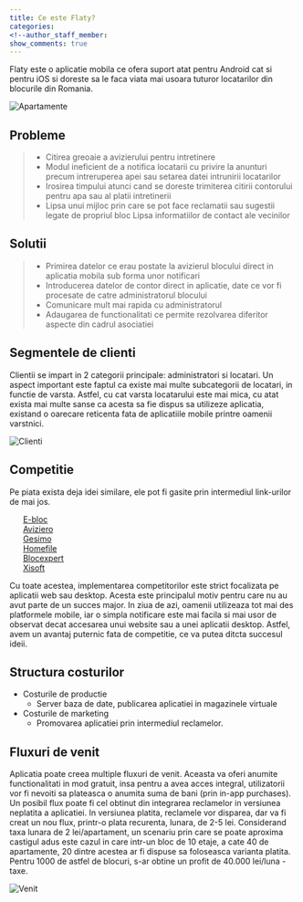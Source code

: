 ```yaml
---
title: Ce este Flaty?
categories:
<!--author_staff_member:
show_comments: true
---
```


Flaty este o aplicatie mobila ce ofera suport atat pentru Android cat si pentru iOS si doreste sa le faca viata mai usoara tuturor locatarilor din blocurile din Romania.

![Apartamente](https://images.unsplash.com/photo-1464938050520-ef2270bb8ce8?ixlib=rb-0.3.5&amp;ixid=eyJhcHBfaWQiOjEyMDd9&amp;s=ef45ad8b1585797b19623a38b806ea89&amp;auto=format&amp;fit=crop&amp;w=1053&amp;q=80)

## Probleme

> * Citirea greoaie a avizierului pentru intretinere
> * Modul ineficient de a notifica locatarii cu privire la anunturi precum intreruperea apei sau setarea datei intrunirii locatarilor
> * Irosirea timpului atunci cand se doreste trimiterea citirii contorului pentru apa sau al platii intretinerii
> * Lipsa unui mijloc prin care se pot face reclamatii sau sugestii legate de propriul bloc Lipsa informatiilor de contact ale vecinilor

## Solutii

> * Primirea datelor ce erau postate la avizierul blocului direct in aplicatia mobila sub forma unor notificari
> * Introducerea datelor de contor direct in aplicatie, date ce vor fi procesate de catre administratorul blocului
> * Comunicare mult mai rapida cu administratorul
> * Adaugarea de functionalitati ce permite rezolvarea diferitor aspecte din cadrul asociatiei

## Segmentele de clienti

Clientii se impart in 2 categorii principale: administratori si locatari. Un aspect important este faptul ca existe mai multe subcategorii de locatari, in functie de varsta. Astfel, cu cat varsta locatarului este mai mica, cu atat exista mai multe sanse ca acesta sa fie dispus sa utilizeze aplicatia, existand o oarecare reticenta fata de aplicatiile mobile printre oamenii varstnici.

![Clienti](https://images.unsplash.com/photo-1491438590914-bc09fcaaf77a?ixlib=rb-0.3.5&amp;ixid=eyJhcHBfaWQiOjEyMDd9&amp;s=56c7f9756b4386446903856e0fc99dd5&amp;auto=format&amp;fit=crop&amp;w=1050&amp;q=80)

## Competitie

Pe piata exista deja idei similare, ele pot fi gasite prin intermediul link-urilor de mai jos.

&nbsp; &nbsp; &nbsp;&nbsp;[E-bloc](https://www.e-bloc.ro "e-bloc")<br>&nbsp; &nbsp; &nbsp;&nbsp;[Aviziero](https://aviziero.ro "aviziero")<br>&nbsp; &nbsp; &nbsp;&nbsp;[Gesimo](https://www.gesimo.ro "gesimo")<br>&nbsp; &nbsp; &nbsp;&nbsp;[Homefile](https://homefile.ro "homefile")<br>&nbsp; &nbsp; &nbsp;&nbsp;[Blocexpert](https://www.blocexpert.ro "blocexpert")<br>&nbsp; &nbsp; &nbsp;&nbsp;[Xisoft](https://www.xisoft.net "xisoft")

Cu toate acestea, implementarea competitorilor este strict focalizata pe aplicatii web sau desktop. Acesta este principalul motiv pentru care nu au avut parte de un succes major. In ziua de azi, oamenii utilizeaza tot mai des platformele mobile, iar o simpla notificare este mai facila si mai usor de observat decat accesarea unui website sau a unei aplicatii desktop. Astfel, avem un avantaj puternic fata de competitie, ce va putea ditcta succesul ideii.

## Structura costurilor

* Costurile de productie
  * Server baza de date, publicarea aplicatiei in magazinele virtuale
* Costurile de marketing
  * Promovarea aplicatiei prin intermediul reclamelor.

## Fluxuri de venit

Aplicatia poate creea multiple fluxuri de venit. Aceasta va oferi anumite functionalitati in mod gratuit, insa pentru a avea acces integral, utilizatorii vor fi nevoiti sa plateasca o anumita suma de bani (prin in-app purchases). Un posibil flux poate fi cel obtinut din integrarea reclamelor in versiunea neplatita a aplicatiei. In versiunea platita, reclamele vor disparea, dar va fi creat un nou flux, printr-o plata recurenta, lunara, de 2-5 lei. Considerand taxa lunara de 2 lei/apartament, un scenariu prin care se poate aproxima castigul adus este cazul in care intr-un bloc de 10 etaje, a cate 40 de apartamente, 20 dintre acestea ar fi dispuse sa foloseasca varianta platita. Pentru 1000 de astfel de blocuri, s-ar obtine un profit de 40.000 lei/luna - taxe.

![Venit](https://images.unsplash.com/photo-1522937335625-b87ea99dc133?ixlib=rb-0.3.5&amp;ixid=eyJhcHBfaWQiOjEyMDd9&amp;s=9a5b353ddbf4355ab7f6183f6de7e63b&amp;auto=format&amp;fit=crop&amp;w=1050&amp;q=80)
